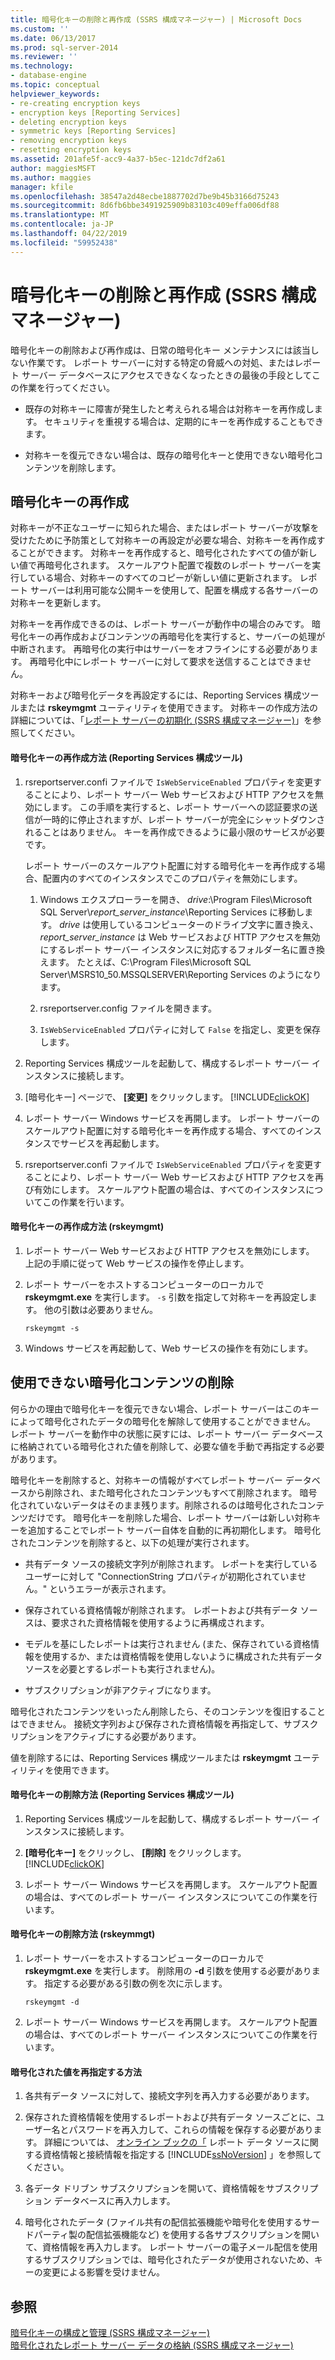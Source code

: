 ```yaml
---
title: 暗号化キーの削除と再作成 (SSRS 構成マネージャー) | Microsoft Docs
ms.custom: ''
ms.date: 06/13/2017
ms.prod: sql-server-2014
ms.reviewer: ''
ms.technology:
- database-engine
ms.topic: conceptual
helpviewer_keywords:
- re-creating encryption keys
- encryption keys [Reporting Services]
- deleting encryption keys
- symmetric keys [Reporting Services]
- removing encryption keys
- resetting encryption keys
ms.assetid: 201afe5f-acc9-4a37-b5ec-121dc7df2a61
author: maggiesMSFT
ms.author: maggies
manager: kfile
ms.openlocfilehash: 38547a2d48ecbe1887702d7be9b45b3166d75243
ms.sourcegitcommit: 8d6fb6bbe3491925909b83103c409effa006df88
ms.translationtype: MT
ms.contentlocale: ja-JP
ms.lasthandoff: 04/22/2019
ms.locfileid: "59952438"
---
```

# <a name="delete-and-re-create-encryption-keys--ssrs-configuration-manager"></a>暗号化キーの削除と再作成 (SSRS 構成マネージャー)
  暗号化キーの削除および再作成は、日常の暗号化キー メンテナンスには該当しない作業です。 レポート サーバーに対する特定の脅威への対処、またはレポート サーバー データベースにアクセスできなくなったときの最後の手段としてこの作業を行ってください。  
  
-   既存の対称キーに障害が発生したと考えられる場合は対称キーを再作成します。 セキュリティを重視する場合は、定期的にキーを再作成することもできます。  
  
-   対称キーを復元できない場合は、既存の暗号化キーと使用できない暗号化コンテンツを削除します。  
  
## <a name="re-creating-encryption-keys"></a>暗号化キーの再作成  
 対称キーが不正なユーザーに知られた場合、またはレポート サーバーが攻撃を受けたために予防策として対称キーの再設定が必要な場合、対称キーを再作成することができます。 対称キーを再作成すると、暗号化されたすべての値が新しい値で再暗号化されます。 スケールアウト配置で複数のレポート サーバーを実行している場合、対称キーのすべてのコピーが新しい値に更新されます。 レポート サーバーは利用可能な公開キーを使用して、配置を構成する各サーバーの対称キーを更新します。  
  
 対称キーを再作成できるのは、レポート サーバーが動作中の場合のみです。 暗号化キーの再作成およびコンテンツの再暗号化を実行すると、サーバーの処理が中断されます。 再暗号化の実行中はサーバーをオフラインにする必要があります。 再暗号化中にレポート サーバーに対して要求を送信することはできません。  
  
 対称キーおよび暗号化データを再設定するには、Reporting Services 構成ツールまたは **rskeymgmt** ユーティリティを使用できます。 対称キーの作成方法の詳細については、「[レポート サーバーの初期化 (SSRS 構成マネージャー)](ssrs-encryption-keys-initialize-a-report-server.md)」を参照してください。  
  
#### <a name="how-to-re-create-encryption-keys-reporting-services-configuration-tool"></a>暗号化キーの再作成方法 (Reporting Services 構成ツール)  
  
1.  rsreportserver.confi ファイルで `IsWebServiceEnabled` プロパティを変更することにより、レポート サーバー Web サービスおよび HTTP アクセスを無効にします。 この手順を実行すると、レポート サーバーへの認証要求の送信が一時的に停止されますが、レポート サーバーが完全にシャットダウンされることはありません。 キーを再作成できるように最小限のサービスが必要です。  
  
     レポート サーバーのスケールアウト配置に対する暗号化キーを再作成する場合、配置内のすべてのインスタンスでこのプロパティを無効にします。  
  
    1.  Windows エクスプローラーを開き、 *drive*:\Program Files\Microsoft SQL Server\\*report_server_instance*\Reporting Services に移動します。 *drive* は使用しているコンピューターのドライブ文字に置き換え、 *report_server_instance* は Web サービスおよび HTTP アクセスを無効にするレポート サーバー インスタンスに対応するフォルダー名に置き換えます。 たとえば、C:\Program Files\Microsoft SQL Server\MSRS10_50.MSSQLSERVER\Reporting Services のようになります。  
  
    2.  rsreportserver.config ファイルを開きます。  
  
    3.  `IsWebServiceEnabled` プロパティに対して `False` を指定し、変更を保存します。  
  
2.  Reporting Services 構成ツールを起動して、構成するレポート サーバー インスタンスに接続します。  
  
3.  [暗号化キー] ページで、 **[変更]** をクリックします。 [!INCLUDE[clickOK](../../includes/clickok-md.md)]  
  
4.  レポート サーバー Windows サービスを再開します。 レポート サーバーのスケールアウト配置に対する暗号化キーを再作成する場合、すべてのインスタンスでサービスを再起動します。  
  
5.  rsreportserver.confi ファイルで `IsWebServiceEnabled` プロパティを変更することにより、レポート サーバー Web サービスおよび HTTP アクセスを再び有効にします。 スケールアウト配置の場合は、すべてのインスタンスについてこの作業を行います。  
  
#### <a name="how-to-re-create-encryption-keys-rskeymgmt"></a>暗号化キーの再作成方法 (rskeymgmt)  
  
1.  レポート サーバー Web サービスおよび HTTP アクセスを無効にします。 上記の手順に従って Web サービスの操作を停止します。  
  
2.  レポート サーバーをホストするコンピューターのローカルで **rskeymgmt.exe** を実行します。 `-s` 引数を指定して対称キーを再設定します。 他の引数は必要ありません。  
  
    ```  
    rskeymgmt -s  
    ```  
  
3.  Windows サービスを再起動して、Web サービスの操作を有効にします。  
  
## <a name="deleting-unusable-encrypted-content"></a>使用できない暗号化コンテンツの削除  
 何らかの理由で暗号化キーを復元できない場合、レポート サーバーはこのキーによって暗号化されたデータの暗号化を解除して使用することができません。 レポート サーバーを動作中の状態に戻すには、レポート サーバー データベースに格納されている暗号化された値を削除して、必要な値を手動で再指定する必要があります。  
  
 暗号化キーを削除すると、対称キーの情報がすべてレポート サーバー データベースから削除され、また暗号化されたコンテンツもすべて削除されます。 暗号化されていないデータはそのまま残ります。削除されるのは暗号化されたコンテンツだけです。 暗号化キーを削除した場合、レポート サーバーは新しい対称キーを追加することでレポート サーバー自体を自動的に再初期化します。 暗号化されたコンテンツを削除すると、以下の処理が実行されます。  
  
-   共有データ ソースの接続文字列が削除されます。 レポートを実行しているユーザーに対して "ConnectionString プロパティが初期化されていません。" というエラーが表示されます。  
  
-   保存されている資格情報が削除されます。 レポートおよび共有データ ソースは、要求された資格情報を使用するように再構成されます。  
  
-   モデルを基にしたレポートは実行されません (また、保存されている資格情報を使用するか、または資格情報を使用しないように構成された共有データ ソースを必要とするレポートも実行されません)。  
  
-   サブスクリプションが非アクティブになります。  
  
 暗号化されたコンテンツをいったん削除したら、そのコンテンツを復旧することはできません。 接続文字列および保存された資格情報を再指定して、サブスクリプションをアクティブにする必要があります。  
  
 値を削除するには、Reporting Services 構成ツールまたは **rskeymgmt** ユーティリティを使用できます。  
  
#### <a name="how-to-delete-encryption-keys-reporting-services-configuration-tool"></a>暗号化キーの削除方法 (Reporting Services 構成ツール)  
  
1.  Reporting Services 構成ツールを起動して、構成するレポート サーバー インスタンスに接続します。  
  
2.  **[暗号化キー]** をクリックし、 **[削除]** をクリックします。 [!INCLUDE[clickOK](../../includes/clickok-md.md)]  
  
3.  レポート サーバー Windows サービスを再開します。 スケールアウト配置の場合は、すべてのレポート サーバー インスタンスについてこの作業を行います。  
  
#### <a name="how-to-delete-encryption-keys-rskeymmgt"></a>暗号化キーの削除方法 (rskeymmgt)  
  
1.  レポート サーバーをホストするコンピューターのローカルで **rskeymgmt.exe** を実行します。 削除用の **-d** 引数を使用する必要があります。 指定する必要がある引数の例を次に示します。  
  
    ```  
    rskeymgmt -d  
    ```  
  
2.  レポート サーバー Windows サービスを再開します。 スケールアウト配置の場合は、すべてのレポート サーバー インスタンスについてこの作業を行います。  
  
#### <a name="how-to-re-specify-encrypted-values"></a>暗号化された値を再指定する方法  
  
1.  各共有データ ソースに対して、接続文字列を再入力する必要があります。  
  
2.  保存された資格情報を使用するレポートおよび共有データ ソースごとに、ユーザー名とパスワードを再入力して、これらの情報を保存する必要があります。 詳細については、 [オンライン ブックの「](../../integration-services/connection-manager/data-sources.md) レポート データ ソースに関する資格情報と接続情報を指定する [!INCLUDE[ssNoVersion](../../includes/ssnoversion-md.md)] 」を参照してください。  
  
3.  各データ ドリブン サブスクリプションを開いて、資格情報をサブスクリプション データベースに再入力します。  
  
4.  暗号化されたデータ (ファイル共有の配信拡張機能や暗号化を使用するサードパーティ製の配信拡張機能など) を使用する各サブスクリプションを開いて、資格情報を再入力します。 レポート サーバーの電子メール配信を使用するサブスクリプションでは、暗号化されたデータが使用されないため、キーの変更による影響を受けません。  
  
## <a name="see-also"></a>参照  
 [暗号化キーの構成と管理 &#40;SSRS 構成マネージャー&#41;](ssrs-encryption-keys-manage-encryption-keys.md)   
 [暗号化されたレポート サーバー データの格納 &#40;SSRS 構成マネージャー&#41;](ssrs-encryption-keys-store-encrypted-report-server-data.md)  
  
  
